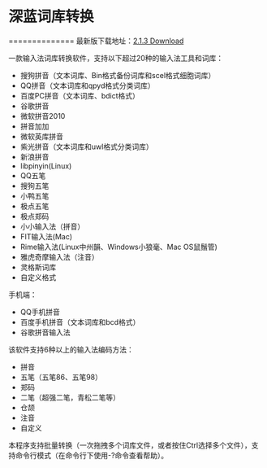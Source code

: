 # 深蓝词库转换
==============
最新版下载地址：[2.1.3 Download](https://github.com/studyzy/imewlconverter/releases/download/V2.1.3/Release_V2.1.3.zip)

一款输入法词库转换软件，支持以下超过20种的输入法工具和词库：

- 搜狗拼音（文本词库、Bin格式备份词库和scel格式细胞词库）
- QQ拼音（文本词库和qpyd格式分类词库）
- 百度PC拼音（文本词库、bdict格式）
- 谷歌拼音
- 微软拼音2010
- 拼音加加
- 微软英库拼音
- 紫光拼音（文本词库和uwl格式分类词库）
- 新浪拼音
- libpinyin(Linux)
- QQ五笔
- 搜狗五笔
- 小鸭五笔
- 极点五笔
- 极点郑码
- 小小输入法（拼音）
- FIT输入法(Mac)
- Rime输入法(Linux中州韻、Windows小狼毫、Mac OS鼠鬚管)
- 雅虎奇摩输入法（注音）
- 灵格斯词库
- 自定义格式

手机端：

- QQ手机拼音
- 百度手机拼音（文本词库和bcd格式）
- 谷歌拼音输入法

该软件支持6种以上的输入法编码方法：
- 拼音
- 五笔（五笔86、五笔98）
- 郑码
- 二笔（超强二笔，青松二笔等）
- 仓颉
- 注音
- 自定义

本程序支持批量转换（一次拖拽多个词库文件，或者按住Ctrl选择多个文件），支持命令行模式（在命令行下使用-?命令查看帮助）。
